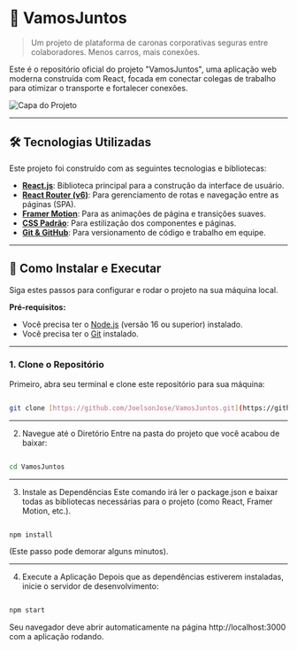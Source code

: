 # 🚀 VamosJuntos

> Um projeto de plataforma de caronas corporativas seguras entre colaboradores. Menos carros, mais conexões.

Este é o repositório oficial do projeto "VamosJuntos", uma aplicação web moderna construída com React, focada em conectar colegas de trabalho para otimizar o transporte e fortalecer conexões.

![Capa do Projeto](<img width="990" height="627" alt="Screenshot_1" src="https://github.com/user-attachments/assets/12700519-00d9-4939-b5ed-3330a80a2f23" />) 

---

## 🛠️ Tecnologias Utilizadas

Este projeto foi construído com as seguintes tecnologias e bibliotecas:

* **[React.js](https://react.dev/)**: Biblioteca principal para a construção da interface de usuário.
* **[React Router (v6)](https://reactrouter.com/)**: Para gerenciamento de rotas e navegação entre as páginas (SPA).
* **[Framer Motion](https://www.framer.com/motion/)**: Para as animações de página e transições suaves.
* **[CSS Padrão](https://developer.mozilla.org/pt-BR/docs/Web/CSS)**: Para estilização dos componentes e páginas.
* **[Git & GitHub](https://github.com/)**: Para versionamento de código e trabalho em equipe.

---

## 🏁 Como Instalar e Executar

Siga estes passos para configurar e rodar o projeto na sua máquina local.

**Pré-requisitos:**
* Você precisa ter o [Node.js](https://nodejs.org/en/) (versão 16 ou superior) instalado.
* Você precisa ter o [Git](https://git-scm.com/) instalado.

---

### 1. Clone o Repositório

Primeiro, abra seu terminal e clone este repositório para sua máquina:

```bash

git clone [https://github.com/JoelsonJose/VamosJuntos.git](https://github.com/JoelsonJose/VamosJuntos.git)

```
---

2. Navegue até o Diretório
Entre na pasta do projeto que você acabou de baixar:

```bash

cd VamosJuntos

```
---

3. Instale as Dependências
Este comando irá ler o package.json e baixar todas as bibliotecas necessárias para o projeto (como React, Framer Motion, etc.).

```bash

npm install

```
(Este passo pode demorar alguns minutos).

---

4. Execute a Aplicação
Depois que as dependências estiverem instaladas, inicie o servidor de desenvolvimento:

```bash

npm start

```
Seu navegador deve abrir automaticamente na página http://localhost:3000 com a aplicação rodando.
